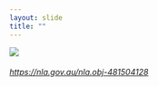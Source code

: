 ```yaml
---
layout: slide
title: ""
---
```



<section>
<a class="stretch" href="https://nla.gov.au/nla.obj-481504128"><img class="rotate-left" src="{{ site.baseurl }}/assets/images/pastoralists.png"></a>
<h6 class="rotate-left"><a class="external" href="https://nla.gov.au/nla.obj-481504128">https://nla.gov.au/nla.obj-481504128</a></h6>
</section>